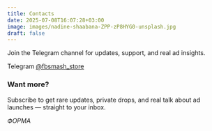 ```yaml
---
title: Contacts
date: 2025-07-08T16:07:28+03:00
image: images/nadine-shaabana-ZPP-zP8HYG0-unsplash.jpg
draft: false
---
```


Join the Telegram channel for updates, support, and real ad insights.

Telegram [@fbsmash_store](https://t.me/fbsmash_store)

### Want more?

Subscribe to get rare updates, private drops, and real talk about ad launches — straight to your inbox.

*ФОРМА*
